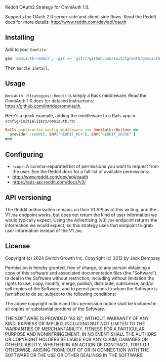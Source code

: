 Reddit OAuth2 Strategy for OmniAuth 1.0.

Supports the OAuth 2.0 server-side and client-side flows. Read the Reddit docs for more details: http://www.reddit.com/dev/api/oauth

## Installing

Add to your `Gemfile`:

```ruby
gem 'omniauth-reddit', :git => 'git://github.com/switchgrowth/omniauth-reddit.git'
```

Then `bundle install`.

## Usage

`OmniAuth::Strategies::Reddit` is simply a Rack middleware. Read the OmniAuth 1.0 docs for detailed instructions: https://github.com/intridea/omniauth.

Here's a quick example, adding the middleware to a Rails app in `config/initializers/omniauth.rb`:

```ruby
Rails.application.config.middleware.use OmniAuth::Builder do
  provider :reddit, ENV['REDDIT_KEY'], ENV['REDDIT_SECRET']
end
```

## Configuring

* `scope`: A comma-separated list of permissions you want to request from the user. See the Reddit docs for a full list of available
permissions:
* http://www.reddit.com/dev/api/oauth
* https://ads-api.reddit.com/docs/v3/

## API versioning
The Reddit authorization remains on their V1 API as of this writing, and the V1 `/me` endpoint works, but does not return the kind of user information we would typically expect. Using the Advertising (v3) `/me` endpoint returns the information we would expect, so this strategy uses that endpoint to grab user information instead of the V1 `/me`.

## License

Copyright (c) 2024 Switch Growth Inc.
Copyright (c) 2012 by Jack Dempsey

Permission is hereby granted, free of charge, to any person obtaining a copy of this software and associated documentation files (the "Software"), to deal in the Software without restriction, including without limitation the rights to use, copy, modify, merge, publish, distribute, sublicense, and/or sell copies of the Software, and to permit persons to whom the Software is furnished to do so, subject to the following conditions:

The above copyright notice and this permission notice shall be included in all copies or substantial portions of the Software.

THE SOFTWARE IS PROVIDED "AS IS", WITHOUT WARRANTY OF ANY KIND, EXPRESS OR IMPLIED, INCLUDING BUT NOT LIMITED TO THE WARRANTIES OF MERCHANTABILITY, FITNESS FOR A PARTICULAR PURPOSE AND NONINFRINGEMENT. IN NO EVENT SHALL THE AUTHORS OR COPYRIGHT HOLDERS BE LIABLE FOR ANY CLAIM, DAMAGES OR OTHER LIABILITY, WHETHER IN AN ACTION OF CONTRACT, TORT OR OTHERWISE, ARISING FROM, OUT OF OR IN CONNECTION WITH THE SOFTWARE OR THE USE OR OTHER DEALINGS IN THE SOFTWARE.
